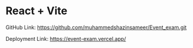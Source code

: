 # React + Vite

GitHub Link: https://github.com/muhammedshazinsameer/Event_exam.git

Deployment Link: https://event-exam.vercel.app/
